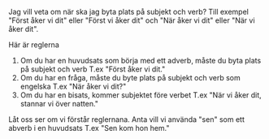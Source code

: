 Jag vill veta om när ska jag byta plats på subjekt och verb? Till exempel "Först åker vi dit" eller "Först vi åker dit" och "När åker vi dit" eller "När vi åker dit". 

Här är reglerna
1. Om du har en huvudsats som börja med ett adverb, måste du byta plats på subjekt och verb T.ex "Först åker vi dit."
2. Om du har en fråga, måste du byte plats på subjekt och verb som engelska T.ex "När åker vi dit?"
3. Om du har en bisats, kommer subjektet före verbet T.ex "När vi åker dit, stannar vi över natten."

Låt oss ser om vi förstår reglernana. Anta vill vi använda "sen" som ett abverb i en huvudsats T.ex "Sen kom hon hem."



